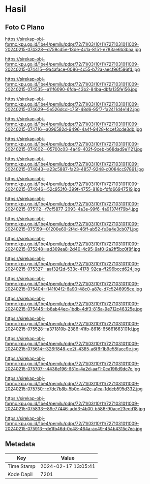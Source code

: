 # Hasil

## Foto C Plano

https://sirekap-obj-formc.kpu.go.id/1be4/pemilu/pdpr/72/71/03/10/11/7271031011009-20240215-074328--d759cd5e-13de-4c1a-8151-e783ae6b3baa.jpg

https://sirekap-obj-formc.kpu.go.id/1be4/pemilu/pdpr/72/71/03/10/11/7271031011009-20240215-074415--9a4aface-0086-4c55-b72a-aecf96f596fd.jpg

https://sirekap-obj-formc.kpu.go.id/1be4/pemilu/pdpr/72/71/03/10/11/7271031011009-20240215-074535--a11f6090-6fda-43b2-84ba-dbfa135fe156.jpg

https://sirekap-obj-formc.kpu.go.id/1be4/pemilu/pdpr/72/71/03/10/11/7271031011009-20240215-074629--5e526dcd-c75f-48d6-95f7-fa2411d4e142.jpg

https://sirekap-obj-formc.kpu.go.id/1be4/pemilu/pdpr/72/71/03/10/11/7271031011009-20240215-074716--a096582d-9496-4a4f-9428-fccef3cde3db.jpg

https://sirekap-obj-formc.kpu.go.id/1be4/pemilu/pdpr/72/71/03/10/11/7271031011009-20240215-074802--05700c03-4a49-402f-9ceb-b68dad9e1121.jpg

https://sirekap-obj-formc.kpu.go.id/1be4/pemilu/pdpr/72/71/03/10/11/7271031011009-20240215-074843--a23c5887-fa23-4857-9248-c0084cc97891.jpg

https://sirekap-obj-formc.kpu.go.id/1be4/pemilu/pdpr/72/71/03/10/11/7271031011009-20240215-074946--52c953f0-399f-4755-818b-fdfd66947519.jpg

https://sirekap-obj-formc.kpu.go.id/1be4/pemilu/pdpr/72/71/03/10/11/7271031011009-20240215-075112--f7cf5877-2093-4a3e-99f6-4a91374f79b4.jpg

https://sirekap-obj-formc.kpu.go.id/1be4/pemilu/pdpr/72/71/03/10/11/7271031011009-20240215-075159--01200e60-2f4d-46ff-ab52-fe3a4e3cb071.jpg

https://sirekap-obj-formc.kpu.go.id/1be4/pemilu/pdpr/72/71/03/10/11/7271031011009-20240215-075248--ad309ea8-2d40-4c95-9af0-2a2ff5bc0f8f.jpg

https://sirekap-obj-formc.kpu.go.id/1be4/pemilu/pdpr/72/71/03/10/11/7271031011009-20240215-075327--aaf32f2d-533c-4178-92ca-ff296bccd624.jpg

https://sirekap-obj-formc.kpu.go.id/1be4/pemilu/pdpr/72/71/03/10/11/7271031011009-20240215-075404--141f04f2-6a90-48c0-a87e-d7c5246995ce.jpg

https://sirekap-obj-formc.kpu.go.id/1be4/pemilu/pdpr/72/71/03/10/11/7271031011009-20240215-075445--b6ab44ec-1bdb-4df3-815a-9e712c46325e.jpg

https://sirekap-obj-formc.kpu.go.id/1be4/pemilu/pdpr/72/71/03/10/11/7271031011009-20240215-075528--a371810b-2386-41fb-8616-65661663101d.jpg

https://sirekap-obj-formc.kpu.go.id/1be4/pemilu/pdpr/72/71/03/10/11/7271031011009-20240215-075614--326ff848-ee2f-4385-a6f6-1b9e58facc9e.jpg

https://sirekap-obj-formc.kpu.go.id/1be4/pemilu/pdpr/72/71/03/10/11/7271031011009-20240215-075707--4436e196-651c-4a2d-aaf1-0ca196d9dc7c.jpg

https://sirekap-obj-formc.kpu.go.id/1be4/pemilu/pdpr/72/71/03/10/11/7271031011009-20240215-075750--c7dc7b8b-5b0c-4d2c-a1ca-1ddcb595d332.jpg

https://sirekap-obj-formc.kpu.go.id/1be4/pemilu/pdpr/72/71/03/10/11/7271031011009-20240215-075833--89e77446-add3-4b00-b586-90ace23edd18.jpg

https://sirekap-obj-formc.kpu.go.id/1be4/pemilu/pdpr/72/71/03/10/11/7271031011009-20240215-075913--de1fb46d-0c48-464a-ac49-454b4315c7ec.jpg


## Metadata

| Key        | Value               |
| ---------- | ------------------- |
| Time Stamp | 2024-02-17 13:05:41 |
| Kode Dapil | 7201                |



